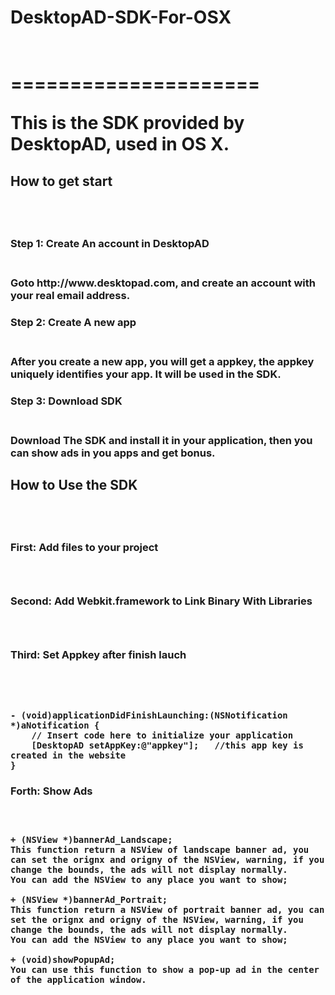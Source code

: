 <h1>DesktopAD-SDK-For-OSX<h1/><br/>
=====================

This is the SDK provided by DesktopAD, used in OS X.


<h2>How to get start<h2/><br/>

<h3>Step 1: Create An account in DesktopAD<h3/><br/>
	Goto http://www.desktopad.com, and create an account with your real email address.<br/>

<h3>Step 2: Create A new app<h3/><br/>
	After you create a new app, you will get a appkey, the appkey uniquely identifies your app. It will be used in the SDK.<br/>
	
<h3>Step 3: Download SDK<h3/><br/>
	Download The SDK and install it in your application, then you can show ads in you apps and get bonus.<br/>
	

<h2>How to Use the SDK<h2/><br>

<h3>First: Add files to your project<h3/><br/>
	
<h3>Second: Add Webkit.framework to Link Binary With Libraries<h3/><br/>
	
<h3>Third: Set Appkey after finish lauch<h3/><br/><br/>
	
	- (void)applicationDidFinishLaunching:(NSNotification *)aNotification {
	    // Insert code here to initialize your application
    	[DesktopAD setAppKey:@"appkey"];   //this app key is created in the website
	}
	
<h3>Forth: Show Ads<h3/><br/>
	
	+ (NSView *)bannerAd_Landscape;
	This function return a NSView of landscape banner ad, you can set the orignx and origny of the NSView, warning, if you change the bounds, the ads will not display normally.
	You can add the NSView to any place you want to show;

	+ (NSView *)bannerAd_Portrait;
	This function return a NSView of portrait banner ad, you can set the orignx and origny of the NSView, warning, if you change the bounds, the ads will not display normally.
	You can add the NSView to any place you want to show;
	
	+ (void)showPopupAd;
	You can use this function to show a pop-up ad in the center of the application window.